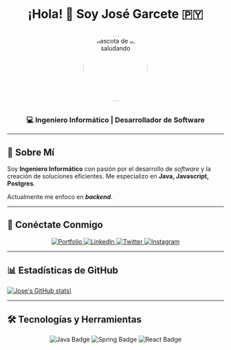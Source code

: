 <div align="center">

# ¡Hola! 👋 Soy José Garcete 🇵🇾

<img src="https://upload.wikimedia.org/wikipedia/commons/5/5d/Duke_%28Java_mascot%29_waving.svg" alt="Mascota de Java saludando" style="width: 150px; height: 150px; border-radius: 50%; object-fit: cover; margin-top: 15px; margin-bottom: 10px;"/>

### 💻 Ingeniero Informático | Desarrollador de Software

</div>

---

## 🎯 Sobre Mí

Soy **Ingeniero Informático** con pasión por el desarrollo de *software* y la creación de soluciones eficientes. Me especializo en **Java, Javascript, Postgres**.

Actualmente me enfoco en ***backend***.

---

## 🔗 Conéctate Conmigo

<p align="center">
  <a href="https://jose-garcete.dev" target="_blank">
    <img src="https://img.shields.io/badge/Portfolio-FF5722?style=for-the-badge&logo=react&logoColor=white" alt="Portfolio"/>
  </a>
  <a href="https://www.linkedin.com/in/jose-garcete/" target="_blank">
    <img src="https://img.shields.io/badge/LinkedIn-0077B5?style=for-the-badge&logo=linkedin&logoColor=white" alt="LinkedIn"/>
  </a>
  <a href="https://twitter.com/jigaka3" target="_blank">
    <img src="https://img.shields.io/badge/Twitter-1DA1F2?style=for-the-badge&logo=twitter&logoColor=white" alt="Twitter"/>
  </a>
  <a href="https://www.instagram.com/josceka" target="_blank">
    <img src="https://img.shields.io/badge/Instagram-E4405F?style=for-the-badge&logo=instagram&logoColor=white" alt="Instagram"/>
  </a>
</p>

---

## 📊 Estadísticas de GitHub

[![Jose's GitHub stats](https://github-readme-stats.vercel.app/api?username=Jigaka&show_icons=true&theme=tokyonight))](https://github.com/anuraghazra/github-readme-stats)

---

## 🛠️ Tecnologías y Herramientas

<p align="center">
  <img src="https://img.shields.io/badge/Java-007396?style=for-the-badge&logo=java&logoColor=white" alt="Java Badge"/>
  <img src="https://img.shields.io/badge/Spring-6DB33F?style=for-the-badge&logo=spring&logoColor=white" alt="Spring Badge"/>
  <img src="https://img.shields.io/badge/React-61DAFB?style=for-the-badge&logo=react&logoColor=black" alt="React Badge"/>
  </p>

<!--
**Jigaka/Jigaka** is a ✨ _special_ ✨ repository because its `README.md` (this file) appears on your GitHub profile.

Here are some ideas to get you started:

- 🔭 I’m currently working on ...
- 🌱 I’m currently learning ...
- 👯 I’m looking to collaborate on ...
- 🤔 I’m looking for help with ...
- 💬 Ask me about ...
- 📫 How to reach me: ...
- 😄 Pronouns: ...
- ⚡ Fun fact: ...
-->

